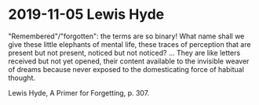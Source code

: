 # 2019-11-05 Lewis Hyde


"Remembered"/"forgotten": the terms are so binary! What name shall we give these little elephants of mental life, these traces of perception that are present but not present, noticed but not noticed? ... They are like letters received but not yet opened, their content available to the invisible weaver of dreams because never exposed to the domesticating force of habitual thought.

Lewis Hyde, A Primer for Forgetting, p. 307.
